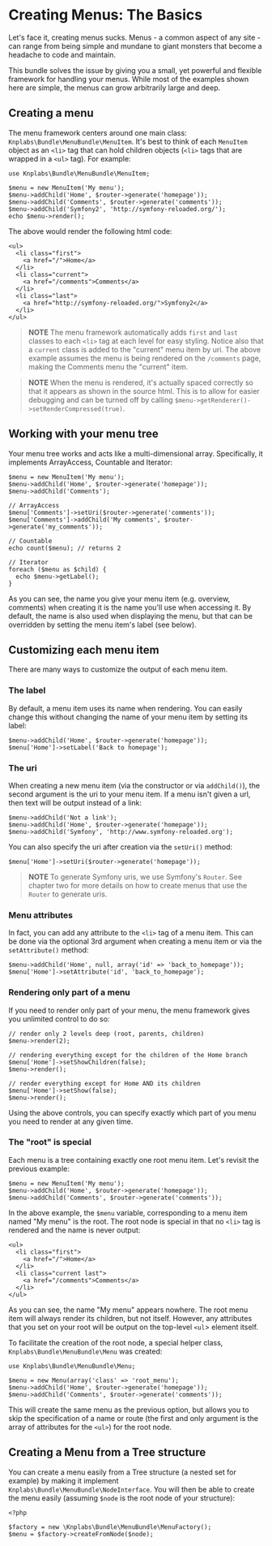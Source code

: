 Creating Menus: The Basics
==========================

Let's face it, creating menus sucks. Menus - a common aspect of any
site - can range from being simple and mundane to giant monsters that
become a headache to code and maintain.

This bundle solves the issue by giving you a small, yet powerful and flexible
framework for handling your menus. While most of the examples shown here
are simple, the menus can grow arbitrarily large and deep.

Creating a menu
---------------

The menu framework centers around one main class: `Knplabs\Bundle\MenuBundle\MenuItem`.
It's best to think of each `MenuItem` object as an `<li>` tag that can
hold children objects (`<li>` tags that are wrapped in a `<ul>` tag).
For example:

    use Knplabs\Bundle\MenuBundle\MenuItem;

    $menu = new MenuItem('My menu');
    $menu->addChild('Home', $router->generate('homepage'));
    $menu->addChild('Comments', $router->generate('comments'));
    $menu->addChild('Symfony2', 'http://symfony-reloaded.org/');
    echo $menu->render();

The above would render the following html code:

    <ul>
      <li class="first">
        <a href="/">Home</a>
      </li>
      <li class="current">
        <a href="/comments">Comments</a>
      </li>
      <li class="last">
        <a href="http://symfony-reloaded.org/">Symfony2</a>
      </li>
    </ul>

>**NOTE**
>The menu framework automatically adds `first` and `last` classes to each
>`<li>` tag at each level for easy styling. Notice also that a `current`
>class is added to the "current" menu item by uri. The above example assumes
>the menu is being rendered on the `/comments` page, making the Comments
>menu the "current" item.

>**NOTE**
>When the menu is rendered, it's actually spaced correctly so that it appears
>as shown in the source html. This is to allow for easier debugging and can
>be turned off by calling `$menu->getRenderer()->setRenderCompressed(true)`.

Working with your menu tree
---------------------------

Your menu tree works and acts like a multi-dimensional array. Specifically,
it implements ArrayAccess, Countable and Iterator:

    $menu = new MenuItem('My menu');
    $menu->addChild('Home', $router->generate('homepage'));
    $menu->addChild('Comments');

    // ArrayAccess
    $menu['Comments']->setUri($router->generate('comments'));
    $menu['Comments']->addChild('My comments', $router->generate('my_comments'));

    // Countable
    echo count($menu); // returns 2

    // Iterator
    foreach ($menu as $child) {
      echo $menu->getLabel();
    }

As you can see, the name you give your menu item (e.g. overview, comments)
when creating it is the name you'll use when accessing it. By default,
the name is also used when displaying the menu, but that can be overridden
by setting the menu item's label (see below).

Customizing each menu item
--------------------------

There are many ways to customize the output of each menu item.

### The label

By default, a menu item uses its name when rendering. You can easily
change this without changing the name of your menu item by setting its label:

    $menu->addChild('Home', $router->generate('homepage'));
    $menu['Home']->setLabel('Back to homepage');

### The uri

When creating a new menu item (via the constructor or via `addChild()`),
the second argument is the uri to your menu item. If a menu
isn't given a url, then text will be output instead of a link:

    $menu->addChild('Not a link');
    $menu->addChild('Home', $router->generate('homepage'));
    $menu->addChild('Symfony', 'http://www.symfony-reloaded.org');

You can also specify the uri after creation via the `setUri()` method:

    $menu['Home']->setUri($router->generate('homepage'));

>**NOTE**
>To generate Symfony uris, we use Symfony's `Router`. See chapter two for
>more details on how to create menus that use the `Router` to generate uris.

### Menu attributes

In fact, you can add any attribute to the `<li>` tag of a menu item. This
can be done via the optional 3rd argument when creating a menu item or
via the `setAttribute()` method:

    $menu->addChild('Home', null, array('id' => 'back_to_homepage'));
    $menu['Home']->setAttribute('id', 'back_to_homepage');

### Rendering only part of a menu

If you need to render only part of your menu, the menu framework gives
you unlimited control to do so:

    // render only 2 levels deep (root, parents, children)
    $menu->render(2);

    // rendering everything except for the children of the Home branch
    $menu['Home']->setShowChildren(false);
    $menu->render();

    // render everything except for Home AND its children
    $menu['Home']->setShow(false);
    $menu->render();

Using the above controls, you can specify exactly which part of you menu
you need to render at any given time.

### The "root" is special

Each menu is a tree containing exactly one root menu item. Let's revisit
the previous example:

    $menu = new MenuItem('My menu');
    $menu->addChild('Home', $router->generate('homepage'));
    $menu->addChild('Comments', $router->generate('comments'));

In the above example, the `$menu` variable, corresponding to a menu item
named "My menu" is the root. The root node is special in that no `<li>`
tag is rendered and the name is never output:

    <ul>
      <li class="first">
        <a href="/">Home</a>
      </li>
      <li class="current last">
        <a href="/comments">Comments</a>
      </li>
    </ul>

As you can see, the name "My menu" appears nowhere. The root menu item
will always render its children, but not itself. However, any attributes
that you set on your root will be output on the top-level `<ul`> element
itself.

To facilitate the creation of the root node, a special helper class, `Knplabs\Bundle\MenuBundle\Menu`
was created:

    use Knplabs\Bundle\MenuBundle\Menu;

    $menu = new Menu(array('class' => 'root_menu');
    $menu->addChild('Home', $router->generate('homepage'));
    $menu->addChild('Comments', $router->generate('comments'));

This will create the same menu as the previous option, but allows you to
skip the specification of a name or route (the first and only argument
is the array of attributes for the `<ul>`) for the root node.

Creating a Menu from a Tree structure
-------------------------------------

You can create a menu easily from a Tree structure (a nested set for example) by
making it implement ``Knplabs\Bundle\MenuBundle\NodeInterface``. You will then be able
to create the menu easily (assuming ``$node`` is the root node of your structure):

    <?php

    $factory = new \Knplabs\Bundle\MenuBundle\MenuFactory();
    $menu = $factory->createFromNode($node);
